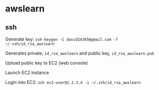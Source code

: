 # awslearn

## ssh

Generate key: `ssh-keygen -C david24365@gmail.com -f ~/.ssh/id_rsa_awslearn`

  Generates private, `id_rsa_awslearn` and public key, `id_rsa_awslearn.pub`
  
Upload public key to EC2 (web console)

Launch EC2 instance

Login into EC2: `ssh ec2-user@1.2.3.4 -i ~/.ssh/id_rsa_awslearn`

